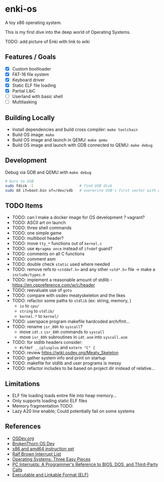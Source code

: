 # enki-os

A toy x86 operating system.

This is my first dive into the deep world of Operating Systems.

TODO: add picture of Enki with link to wiki

## Features / Goals

- [x] Custom bootloader
- [x] FAT-16 file system
- [x] Keyboard driver
- [x] Static ELF file loading
- [x] Partial LibC
- [ ] Userland with basic shell
- [ ] Multitasking

## Building Locally

- Install dependencies and build cross compiler: `make toolchain`
- Build OS image: `make`
- Build OS image and launch in QEMU: `make qemu`
- Build OS image and launch with GDB connected to QEMU: `make debug`

## Development

Debug via GDB and QEMU with `make debug`

```sh
# burn to USB
sudo fdisk -l                     # find USB disk
sudo dd if=boot.bin of=/dev/sdb   # overwrite USB's first sector with our bootloader
```

## TODO Items

- TODO: can I make a docker image for OS development ? vagrant?
- TODO: ASCII art on launch
- TODO: three shell commands
- TODO: one simple game
- TODO: multiboot header?
- TODO: move `tty_*` functions out of `kernel.c`
- TODO: use `#pragma once` instead of `ifndef` guard?
- TODO: comments on all C functions
- TODO: comment asm
- TODO: double check `static` used where needed
- TODO: remove refs to `<stddef.h>` and any other `<std*.h>` file -> make a `include/types.h`
- TODO: implement a reasonable amount of stdlib - https://en.cppreference.com/w/c/header
- TODO: reevaluate use of `goto`
- TODO: compare with osdev meatyskeleton and the likes
- TODO: refactor some paths to `stdlib` (ex: string, memory, )
  - `io` to `cpu/`
  - `string` to `stdlib/`
  - `kernel.*` to `kernel/`
- TODO: userspace program makefile hardcoded arch/fmt...
- TODO: rename `isr_80h` to `syscall`?
  - move `idt.c` `isr_80h` commands to `syscall`
  - move `isr_80h` subroutines in `idt.asm` into `syscall.asm`
- TODO: for stdlib headers consider:
  - `#ifdef __cplusplus` and `extern "C" {`
- TODO: review https://wiki.osdev.org/Meaty_Skeleton
- TODO: gather system info and print on startup
- TODO: makefile for stdlib and user programs is messy
- TODO: refactor includes to be based on project dir instead of relative...

## Limitations

- ELF file loading loads entire file into heap memory...
- Only supports loading static ELF files
- Memory fragmentation TODO:
- Lazy A20 line enable; Could potentially fail on some systems

## References

- [OSDev.org](https://wiki.osdev.org/Main_Page)
- [BrokenThorn OS Dev](http://www.brokenthorn.com/Resources/OSDevIndex.html)
- [x86 and amd64 instruction set](https://www.felixcloutier.com/x86/)
- [Ralf Brown Interrupt List](https://www.ctyme.com/rbrown.htm)
- [Operating Systems: Three Easy Pieces](https://pages.cs.wisc.edu/~remzi/OSTEP/)
- [PC Interrupts: A Programmer's Reference to BIOS, DOS, and Third-Party Calls](https://www.amazon.com/PC-Interrupts-Programmers-Reference-Third-Party/dp/0201624850)
- [Executable and Linkable Format (ELF)](https://refspecs.linuxfoundation.org/elf/elf.pdf)
